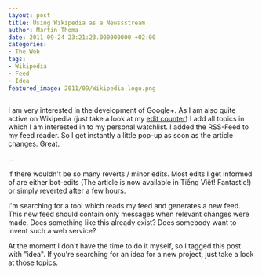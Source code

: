 ```yaml
---
layout: post
title: Using Wikipedia as a Newssstream
author: Martin Thoma
date: 2011-09-24 23:21:23.000000000 +02:00
categories:
- The Web
tags:
- Wikipedia
- Feed
- Idea
featured_image: 2011/09/Wikipedia-logo.png
---
```

I am very interested in the development of Google+. As I am also quite active on Wikipedia (just take a look at my <a href="http://toolserver.org/~soxred93/pcount/index.php?name=MartinThoma&lang=de&wiki=wikipedia">edit counter</a>) I add all topics in which I am interested in to my personal watchlist. I added the RSS-Feed to my feed reader. So I get instantly a little pop-up as soon as the article changes. Great.

...

if there wouldn't be so many reverts / minor edits. Most edits I get informed of are either bot-edits (The article is now available in Tiếng Việt! Fantastic!) or simply reverted after a few hours.

I'm searching for a tool which reads my feed and generates a new feed. This new feed should contain only messages when relevant changes were made. Does something like this already exist? Does somebody want to invent such a web service? 

At the moment I don't have the time to do it myself, so I tagged this post with "idea". If you're searching for an idea for a new project, just take a look at those topics.
